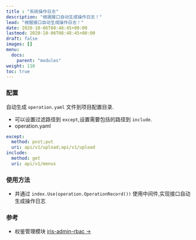 ```yaml
---
title : "系统操作日志"
description: "根据接口自动生成操作日志！"
lead: "根据接口自动生成操作日志！"
date: 2020-10-06T08:48:45+00:00
lastmod: 2020-10-06T08:48:45+00:00
draft: false
images: []
menu:
  docs:
    parent: "modules"
weight: 110
toc: true
---
```


### 配置

自动生成 `operation.yaml` 文件到项目配置目录.
- 可以设置过滤路径到 `except`,设置需要包括的路径到 `include`.
- operation.yaml


```yaml
except:
  method: post;put
  uri: api/v1/upload;api/v1/upload
include:
  method: get
  uri: api/v1/menus
```

### 使用方法

- 并通过 `index.Use(operation.OperationRecord())` 使用中间件,实现接口自动生成操作日志

### 参考

- 权鉴管理模块 [iris-admin-rbac →](https://github.com/snowlyg/iris-admin-rbac)